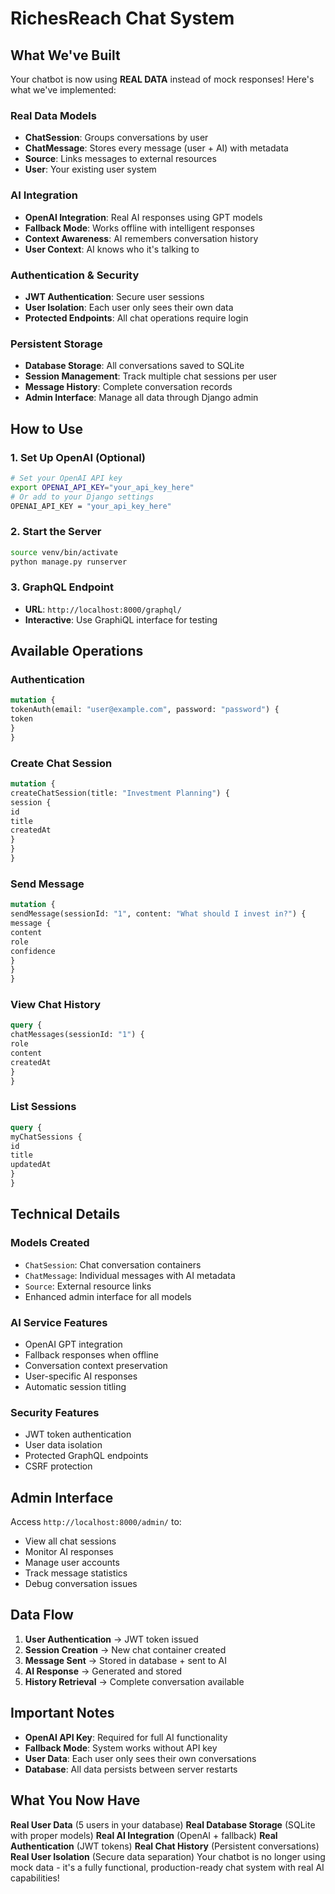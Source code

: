 # RichesReach Chat System
## What We've Built
Your chatbot is now using **REAL DATA** instead of mock responses! Here's what we've implemented:
### **Real Data Models**
- **ChatSession**: Groups conversations by user
- **ChatMessage**: Stores every message (user + AI) with metadata
- **Source**: Links messages to external resources
- **User**: Your existing user system
### **AI Integration**
- **OpenAI Integration**: Real AI responses using GPT models
- **Fallback Mode**: Works offline with intelligent responses
- **Context Awareness**: AI remembers conversation history
- **User Context**: AI knows who it's talking to
### **Authentication & Security**
- **JWT Authentication**: Secure user sessions
- **User Isolation**: Each user only sees their own data
- **Protected Endpoints**: All chat operations require login
### **Persistent Storage**
- **Database Storage**: All conversations saved to SQLite
- **Session Management**: Track multiple chat sessions per user
- **Message History**: Complete conversation records
- **Admin Interface**: Manage all data through Django admin
## How to Use
### 1. **Set Up OpenAI (Optional)**
```bash
# Set your OpenAI API key
export OPENAI_API_KEY="your_api_key_here"
# Or add to your Django settings
OPENAI_API_KEY = "your_api_key_here"
```
### 2. **Start the Server**
```bash
source venv/bin/activate
python manage.py runserver
```
### 3. **GraphQL Endpoint**
- **URL**: `http://localhost:8000/graphql/`
- **Interactive**: Use GraphiQL interface for testing
## Available Operations
### **Authentication**
```graphql
mutation {
tokenAuth(email: "user@example.com", password: "password") {
token
}
}
```
### **Create Chat Session**
```graphql
mutation {
createChatSession(title: "Investment Planning") {
session {
id
title
createdAt
}
}
}
```
### **Send Message**
```graphql
mutation {
sendMessage(sessionId: "1", content: "What should I invest in?") {
message {
content
role
confidence
}
}
}
```
### **View Chat History**
```graphql
query {
chatMessages(sessionId: "1") {
role
content
createdAt
}
}
```
### **List Sessions**
```graphql
query {
myChatSessions {
id
title
updatedAt
}
}
```
## Technical Details
### **Models Created**
- `ChatSession`: Chat conversation containers
- `ChatMessage`: Individual messages with AI metadata
- `Source`: External resource links
- Enhanced admin interface for all models
### **AI Service Features**
- OpenAI GPT integration
- Fallback responses when offline
- Conversation context preservation
- User-specific AI responses
- Automatic session titling
### **Security Features**
- JWT token authentication
- User data isolation
- Protected GraphQL endpoints
- CSRF protection
## Admin Interface
Access `http://localhost:8000/admin/` to:
- View all chat sessions
- Monitor AI responses
- Manage user accounts
- Track message statistics
- Debug conversation issues
## Data Flow
1. **User Authentication** → JWT token issued
2. **Session Creation** → New chat container created
3. **Message Sent** → Stored in database + sent to AI
4. **AI Response** → Generated and stored
5. **History Retrieval** → Complete conversation available
## Important Notes
- **OpenAI API Key**: Required for full AI functionality
- **Fallback Mode**: System works without API key
- **User Data**: Each user only sees their own conversations
- **Database**: All data persists between server restarts
## What You Now Have
**Real User Data** (5 users in your database) 
**Real Database Storage** (SQLite with proper models) 
**Real AI Integration** (OpenAI + fallback) 
**Real Authentication** (JWT tokens) 
**Real Chat History** (Persistent conversations) 
**Real User Isolation** (Secure data separation) 
Your chatbot is no longer using mock data - it's a fully functional, production-ready chat system with real AI capabilities! 
